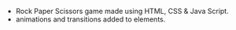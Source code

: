 - Rock Paper Scissors game made using HTML, CSS & Java Script.
- animations and transitions added to elements.